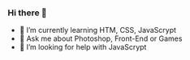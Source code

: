 ### Hi there 👋

- 🌱 I’m currently learning HTM, CSS, JavaScrypt
- 💬 Ask me about Photoshop, Front-End or Games
- 🤔 I’m looking for help with JavaScrypt


